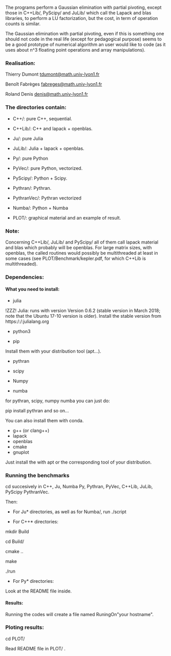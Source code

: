
The programs perform a Gaussian elimination with partial pivoting, except those
in 
C++Lib/, PyScipy/ and JuLib/ which call the Lapack and blas libraries, to perform
a LU factorization, but the cost, in term of operation counts is similar.

The  Gaussian elimination with partial pivoting, even if this is something one
should not code in the real life (except for pedagogical purpose) seems to be
a good prototype of numerical algorithm an user would like to code (as it uses
about n^3 floating point operations and array manipulations).

### Realisation:

Thierry Dumont   tdumont@math.univ-lyon1.fr

Benoît Fabrèges  fabreges@math.univ-lyon1.fr

Roland Denis     denis@math.univ-lyon1.fr

### The directories contain:

- C++/:      pure C++, sequential.

- C++Lib/:   C++ and lapack + openblas.

- Ju/:       pure Julia

- JuLib/:    Julia +  lapack + openblas.


- Py/:       pure Python

- PyVec/:    pure Python, vectorized.

- PyScipy/:  Python + Scipy.

- Pythran/:  Pythran.

- PythranVec/: Pythran vectorized

- Numba/:    Python + Numba

- PLOT/:    graphical material and an example of result.

### Note:

Concerning C++Lib/,  JuLib/ and PyScipy/ all of them call lapack  material and
blas which probably will be openblas. For large matrix sizes, with openblas, the
called routines would possibly be multithreaded at least in some cases (see
PLOT/Benchmark/kepler.pdf, for which C++Lib is multithreaded).

### Dependencies:

#### What you need to install:

- julia

!ZZZ! Julia: runs with version Version 0.6.2 (stable version in March 2018; note
that the Ubuntu 17-10 version is older). Install the stable version from
https:/:/:julialang.org




- python3

- pip

Install them with your distribution tool (apt...).

- pythran

- scipy

- Numpy

- numba

for pythran, scipy, numpy numba you can just do:

pip install pythran  and so on...

You can also install them with conda.


- g++ (or clang++)
- lapack
- openblas
- cmake
- gnuplot

Just install the with apt or the corresponding tool of your distribution.

### Running the benchmarks

cd succesively in C++, Ju, Numba Py, Pythran, PyVec, C++Lib, JuLib,
PyScipy PythranVec.

Then:

- For Ju* directories, as well as for Numba/,  run  ./script


- For C++* directories:

mkdir Build

cd Build/

cmake ..

make

./run

- For Py* directories:

Look at the README file inside.

#### Results:

Running the codes  will create a file named RuningOn"your hostname".

### Ploting results:

cd PLOT/

Read README file in PLOT/ .


